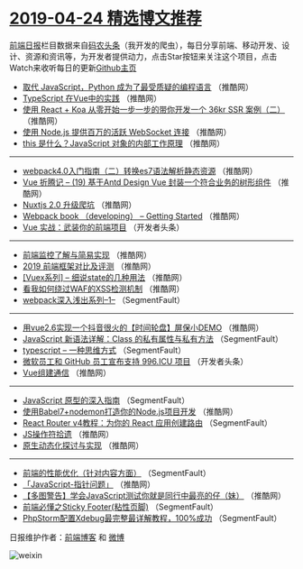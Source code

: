 # [2019-04-24 精选博文推荐](https://toutiao.qdkfweb.cn/date/2019/04/24)

[前端日报](https://qdkfweb.cn/c/news)栏目数据来自[码农头条](https://toutiao.qdkfweb.cn/)（我开发的爬虫），每日分享前端、移动开发、设计、资源和资讯等，为开发者提供动力，点击Star按钮来关注这个项目，点击Watch来收听每日的更新[Github主页](https://github.com/kujian/frontendDaily)
* [取代 JavaScript，Python 成为了最受质疑的编程语言](https://toutiao.qdkfweb.cn/108640.html) （推酷网）
* [TypeScript 在Vue中的实践](https://toutiao.qdkfweb.cn/108633.html) （推酷网）
* [使用 React + Koa 从零开始一步一步的带你开发一个 36kr SSR 案例（二）](https://toutiao.qdkfweb.cn/108635.html) （推酷网）
* [使用 Node.js 提供百万的活跃 WebSocket 连接](https://toutiao.qdkfweb.cn/108637.html) （推酷网）
* [this 是什么？JavaScript 对象的内部工作原理](https://toutiao.qdkfweb.cn/108628.html) （推酷网）

***
* [webpack4.0入门指南（二）转换es7语法解析静态资源](https://toutiao.qdkfweb.cn/108629.html) （推酷网）
* [Vue 折腾记 &#8211; (19) 基于Antd Design Vue 封装一个符合业务的树形组件](https://toutiao.qdkfweb.cn/108638.html) （推酷网）
* [Nuxtjs 2.0 升级爬坑](https://toutiao.qdkfweb.cn/108618.html) （推酷网）
* [Webpack book （developing） &#8211; Getting Started](https://toutiao.qdkfweb.cn/108634.html) （推酷网）
* [Vue 实战：武装你的前端项目](https://toutiao.qdkfweb.cn/108557.html) （开发者头条）

***
* [前端监控了解与简易实现](https://toutiao.qdkfweb.cn/108614.html) （推酷网）
* [2019 前端框架对比及评测](https://toutiao.qdkfweb.cn/108615.html) （推酷网）
* [[Vuex系列] &#8211; 细说state的几种用法](https://toutiao.qdkfweb.cn/108627.html) （推酷网）
* [看我如何绕过WAF的XSS检测机制](https://toutiao.qdkfweb.cn/108639.html) （推酷网）
* [webpack深入浅出系列&#8211;1&#8211;](https://toutiao.qdkfweb.cn/108541.html) （SegmentFault）

***
* [用vue2.6实现一个抖音很火的【时间轮盘】屏保小DEMO](https://toutiao.qdkfweb.cn/108619.html) （推酷网）
* [JavaScript 新语法详解：Class 的私有属性与私有方法](https://toutiao.qdkfweb.cn/108542.html) （SegmentFault）
* [typescript &#8211; 一种思维方式](https://toutiao.qdkfweb.cn/108532.html) （SegmentFault）
* [微软员工和 GitHub 员工宣布支持 996.ICU 项目](https://toutiao.qdkfweb.cn/108543.html) （开发者头条）
* [Vue组建通信](https://toutiao.qdkfweb.cn/108621.html) （推酷网）

***
* [JavaScript 原型的深入指南](https://toutiao.qdkfweb.cn/108533.html) （SegmentFault）
* [使用Babel7+nodemon打造你的Node.js项目开发](https://toutiao.qdkfweb.cn/108632.html) （推酷网）
* [React Router v4教程：为你的 React 应用创建路由](https://toutiao.qdkfweb.cn/108534.html) （SegmentFault）
* [JS操作符拾遗](https://toutiao.qdkfweb.cn/108624.html) （推酷网）
* [原生动态化探讨与实现](https://toutiao.qdkfweb.cn/108636.html) （推酷网）

***
* [前端的性能优化（针对内容方面）](https://toutiao.qdkfweb.cn/108527.html) （SegmentFault）
* [「JavaScript-指针问题」](https://toutiao.qdkfweb.cn/108626.html) （推酷网）
* [【多图警告】学会JavaScript测试你就是同行中最亮的仔（妹）](https://toutiao.qdkfweb.cn/108616.html) （推酷网）
* [前端必懂之Sticky Footer(粘性页脚)](https://toutiao.qdkfweb.cn/108528.html) （SegmentFault）
* [PhpStorm配置Xdebug最完整最详解教程，100%成功](https://toutiao.qdkfweb.cn/108529.html) （SegmentFault）

日报维护作者：[前端博客](https://qdkfweb.cn/) 和 [微博](https://qdkfweb.cn/go/weibo)

![weixin](https://user-images.githubusercontent.com/3055447/38468989-651132ac-3b80-11e8-8e6b-15122322a9d7.png)